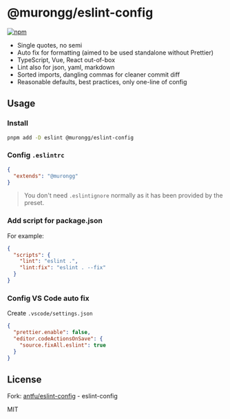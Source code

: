 # @murongg/eslint-config

[![npm](https://img.shields.io/npm/v/@murongg/eslint-config?color=a1b858&label=)](https://npmjs.com/package/@murongg/eslint-config)

- Single quotes, no semi
- Auto fix for formatting (aimed to be used standalone without Prettier)
- TypeScript, Vue, React out-of-box
- Lint also for json, yaml, markdown
- Sorted imports, dangling commas for cleaner commit diff
- Reasonable defaults, best practices, only one-line of config

## Usage

### Install

```bash
pnpm add -D eslint @murongg/eslint-config
```

### Config `.eslintrc`

```json
{
  "extends": "@murongg"
}
```

> You don't need `.eslintignore` normally as it has been provided by the preset.

### Add script for package.json

For example:

```json
{
  "scripts": {
    "lint": "eslint .",
    "lint:fix": "eslint . --fix"
  }
}
```

### Config VS Code auto fix

Create `.vscode/settings.json`

```json
{
  "prettier.enable": false,
  "editor.codeActionsOnSave": {
    "source.fixAll.eslint": true
  }
}
```

## License
Fork: [antfu/eslint-config](https://github.com/antfu/eslint-config) - eslint-config

MIT
